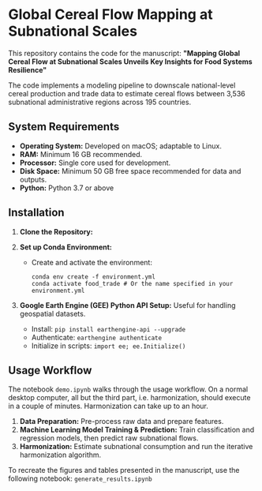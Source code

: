 # Global Cereal Flow Mapping at Subnational Scales

This repository contains the code for the manuscript: **"Mapping Global Cereal Flow at Subnational Scales Unveils Key Insights for Food Systems Resilience"**

The code implements a modeling pipeline to downscale national-level cereal production and trade data to estimate cereal flows between 3,536 subnational administrative regions across 195 countries. 

## System Requirements

* **Operating System:** Developed on macOS; adaptable to Linux.
* **RAM:** Minimum 16 GB recommended.
* **Processor:** Single core used for development.
* **Disk Space:** Minimum 50 GB free space recommended for data and outputs.
* **Python:** Python 3.7 or above 

## Installation

1.  **Clone the Repository:**

2.  **Set up Conda Environment:**
    * Create and activate the environment:
        ```
        conda env create -f environment.yml
        conda activate food_trade # Or the name specified in your environment.yml
        ```

3.  **Google Earth Engine (GEE) Python API Setup:**
    Useful for handling geospatial datasets.
    * Install: `pip install earthengine-api --upgrade`
    * Authenticate: `earthengine authenticate`
    * Initialize in scripts: `import ee; ee.Initialize()`

## Usage Workflow

The notebook `demo.ipynb` walks through the usage workflow. On a normal desktop computer, all but the third part, i.e. harmonization, should execute in a couple of minutes. Harmonization can take up to an hour.

1.  **Data Preparation:** Pre-process raw data and prepare features.
2.  **Machine Learning Model Training & Prediction:** Train classification and regression models, then predict raw subnational flows.
3.  **Harmonization:** Estimate subnational consumption and run the iterative harmonization algorithm.

To recreate the figures and tables presented in the manuscript, use the following notebook: `generate_results.ipynb`